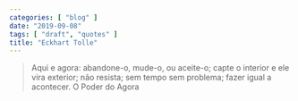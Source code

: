 ```yaml
---
categories: [ "blog" ]
date: "2019-09-08"
tags: [ "draft", "quotes" ]
title: "Eckhart Tolle"
---
```

> Aqui e agora: abandone-o, mude-o, ou aceite-o; capte o interior e ele vira exterior; não resista; sem tempo sem problema; fazer igual a acontecer. O Poder do Agora
